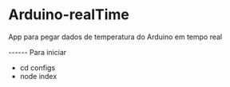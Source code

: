 # Arduino-realTime
App para pegar dados de temperatura do Arduino em tempo real

------ Para iniciar 
+ cd configs
+ node index
